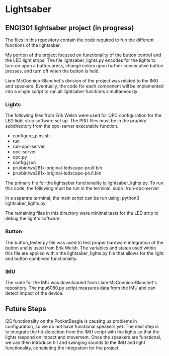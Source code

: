 # Lightsaber
## ENGI301 lightsaber project (in progress)

The files in this repository contain the code required to fun the different functions of the lightsaber.

My portion of the project focused on functionality of the button control and the LED light strips. The file lightsaber_lights.py encodes for the lights to turn on upon a button press, change colors upon further consecutive button presses, and turn off when the button is held.

Liam McConnico-Blanchet's division of the project was related to the IMU and speakers. Eventually, the code for each component will be implemented into a single script to run all lightsaber functions simultaneously.

### **Lights**

The following files from Erik Welsh were used for OPC configuration for the LED light strip software set up. The PRU files must be in the pru/bin/ subdirectory from the opc-server executable function.
- configure_pins.sh
- run
- run-opc-server
- opc-server
- opc.py
- config.json
- pru/bin/ws281x-original-ledscape-pru0.bin
- pru/bin/ws281x-original-ledscape-pru1.bin

The primary file for the lightsaber functionality is lightsaber_lights.py. To run this code, the following must be run in the terminal:
sudo ./run-opc-server

In a separate terminal, the main script can be run using:
python3 lightsaber_lights.py

The remaining files in this directory were minimal tests for the LED strip to debug the light's software.

### **Button**

The button_tester.py file was used to test proper hardware integration of the button and is used from Erik Welsh. The variables and states used within this file are applied within the lightsaber_lights.py file that allows for the light and button combined functionality.

### **IMU**

The code for the IMU was downloaded from Liam McConnico-Blanchet's repository. The mpu6050.py script measures data from the IMU and can detect impact of the device.

## Future Steps

I2S functionality on the PocketBeagle is causing us problems in configuration, so we do not have functional speakers yet. The next step is to integrate the hit-detection from the IMU script with the lights so that the lights respond on impact and movement. Once the speakers are functional, we can then introduce hit and swinging sounds to the IMU and light functionality, completing the integration for the project.
